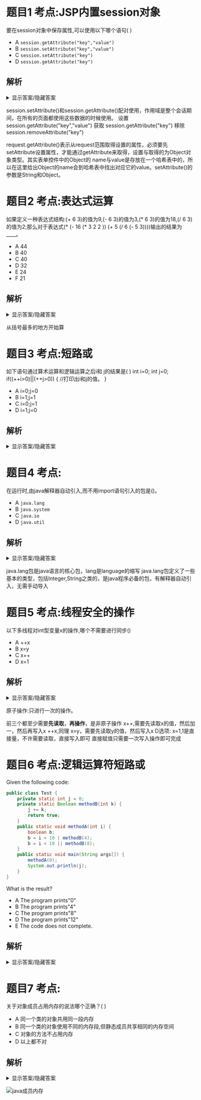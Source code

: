 
# 题目1 考点:JSP内置session对象
要在session对象中保存属性,可以使用以下哪个语句(      )
- A `session.getAttribute("key","value")`
- B `session.setAttribute("key","value")`
- C `session.setAttribute("key")`
- D `session.getAttribute("key")`

## 解析
<details><summary>显示答案/隐藏答案</summary>正确答案: B</details>

session.setAttribute()和session.getAttribute()配对使用，作用域是整个会话期间，在所有的页面都使用这些数据的时候使用。
设置
session.getAttribute("key","value")
获取
session.getAttribute("key")
移除
session.removeAttribute("key")

request.getAttribute()表示从request范围取得设置的属性，必须要先setAttribute设置属性，才能通过getAttribute来取得，设置与取得的为Object对象类型。其实表单控件中的Object的 name与value是存放在一个哈希表中的，所以在这里给出Object的name会到哈希表中找出对应它的value。setAttribute()的参数是String和Object。

# 题目2 考点:表达式运算
如果定义一种表达式结构:(+ 6 3)的值为9,(- 6 3)的值为3,(* 6 3)的值为18,(/ 6 3)的值为2;那么对于表达式(* (- 16 (* 3 2 2 )) (+ 5 (/ 6 (- 5 3))))输出的结果为____。
- A 44
- B 40
- C 40
- D 32
- E 24
- F 21

## 解析
<details><summary>显示答案/隐藏答案</summary>正确答案: D</details>

从括号最多的地方开始算

# 题目3 考点:短路或
如下语句通过算术运算和逻辑运算之后i和 j的结果是( ) 
int i=0;
int j=0;
if((++i>0)||(++j>0))
{
//打印出i和j的值。
}
- A i=0;j=0
- B i=1;j=1
- C i=0;j=1
- D i=1;j=0

## 解析
<details><summary>显示答案/隐藏答案</summary>正确答案: D</details>


# 题目4 考点:
在运行时,由java解释器自动引入,而不用import语句引入的包是()。
- A `java.lang`
- B `java.system`
- C `java.io`
- D `java.util`

## 解析
<details><summary>显示答案/隐藏答案</summary>正确答案: A</details>

java.lang包是java语言的核心包，lang是language的缩写
java.lang包定义了一些基本的类型，包括Integer,String之类的，是java程序必备的包，有解释器自动引入，无需手动导入


# 题目5 考点:线程安全的操作
以下多线程对int型变量x的操作,哪个不需要进行同步()
- A ++x
- B x=y
- C x++
- D x=1

## 解析
<details><summary>显示答案/隐藏答案</summary>正确答案: D</details>

原子操作:只进行一次的操作。

前三个都至少需要**先读取**，**再操作**，是非原子操作
x++,需要先读取x的值，然后加一，然后再写入x
++x,同理
x=y，需要先读取y的值，然后写入x
D选项:
x=1,1是直接量，不许需要读取，直接写入即可
直接赋值只需要一次写入操作即可完成


# 题目6 考点:逻辑运算符短路或
Given the following code:
```java
public class Test {
    private static int j = 0;
    private static Boolean methodB(int k) {
        j += k;
        return true;
    }
    public static void methodA(int i) {
        boolean b;
        b = i < 10 | methodB(4);
        b = i < 10 || methodB(8);
    }
    public static void main(String args[]) {
        methodA(0);
        System.out.println(j);
    }
}
```
What is the result?
- A The program prints"0"
- B The program prints"4"
- C The program prints"8"
- D The program prints"12"
- E The code does not complete.

## 解析
<details><summary>显示答案/隐藏答案</summary>正确答案: B</details>


# 题目7 考点:
关于对象成员占用内存的说法哪个正确？( )
- A 同一个类的对象共用同一段内存
- B 同一个类的对象使用不同的内存段,但静态成员共享相同的内存空间
- C 对象的方法不占用内存
- D 以上都不对

## 解析
<details><summary>显示答案/隐藏答案</summary>正确答案: B</details>

![java成员内存](https://uploadfiles.nowcoder.com/images/20170928/6947119_1506597426551_C616C50E6EC7C120A5C060F65822D6FA)
